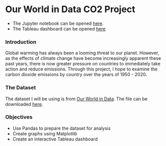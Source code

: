 # Our World in Data CO2 Project

- The Jupyter notebook can be opened [here](analysis.ipynb).
- The Tableau dashboard can be opened [here](https://public.tableau.com/views/CarbonDioxideEmissions_16432672351780/Dashboard?:language=en-US&:display_count=n&:origin=viz_share_link)

### Introduction

Global warming has always been a looming threat to our planet. However, as the effects of climate change have become increasingly apparent these past years, there is now greater pressure on countries to immediately take action and reduce emissions. Through this project, I hope to examine the carbon dioxide emissions by country over the years of 1950 - 2020.

### The Dataset

The dataset I will be using is from [Our World in Data](https://ourworldindata.org/). The file can be downloaded [here](https://github.com/owid/co2-data).

### Objectives

- Use Pandas to prepare the dataset for analysis
- Create graphs using Matplotlib
- Create an interactive Tableau dashboard
